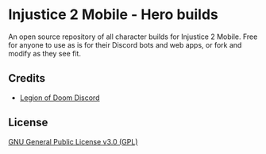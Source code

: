 # Injustice 2 Mobile - Hero builds

An open source repository of all character builds for Injustice 2 Mobile. Free for anyone to use as is for their Discord bots and web apps, or fork and modify as they see fit.

## Credits

-  [Legion of Doom Discord](https://discord.gg/eXmxRWa2)

## License

[GNU General Public License v3.0 (GPL)](LICENSE.md)
